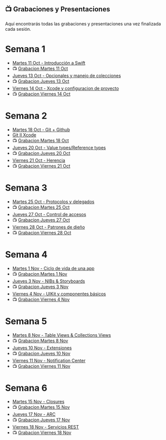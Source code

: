 ## 📺 Grabaciones y Presentaciones
Aquí encontrarás todas las grabaciones y presentaciones una vez finalizada cada sesión.

# Semana 1
- [Martes 11 Oct - Introducción a Swift](https://drive.google.com/file/d/1wjF9k6weNs7a_TxiOM2S6c_UYYFx4g6z/view?usp=sharing)
- 📺 [Grabacion Martes 11 Oct](https://drive.google.com/file/d/1kYSkjodzqM7tXlL-b_qadIeFutK1j6NH/view?usp=sharing)
- [Jueves 13 Oct - Opcionales y manejo de colecciones](https://drive.google.com/file/d/1GKCpve0gNY9T9LSd-5J1jfKo1xjkgOuY/view?usp=sharing)
- 📺 [Grabacion Jueves 13 Oct](https://drive.google.com/file/d/1blcuffCw1b6q4ARJxYVmcmR0ApD1xUxD/view?usp=sharing)
- [Viernes 14 Oct - Xcode y configuracion de proyecto](https://drive.google.com/file/d/14JMRn4aqss42_VD6UWDUJC_R2SSKZQG3/view?usp=sharing)
- 📺 [Grabacion Viernes 14 Oct](https://drive.google.com/file/d/1mRQP1bfo1Yu_YknGHgu8EiiHd5x6o8yw/view?usp=sharing)

# Semana 2
- [Martes 18 Oct - Git + Github](https://drive.google.com/file/d/1viLE3L2GlxJwLzU-jziLOH6Gur0aTPg9/view?usp=sharing)
- [Git II Xcode](https://drive.google.com/file/d/1TsGa7s5uWGOBZ9zj1RWEztXzT4CFdpM5/view?usp=sharing)
- 📺 [Grabacion Martes 18 Oct](https://drive.google.com/file/d/1TEGp5MdiVG6OBrFbncpJMKAopaT-DEdo/view?usp=sharing)
- [Jueves 20 Oct - Value types/Reference types](https://drive.google.com/file/d/1H_vu5TlG_L2TK6_ccA7_7wkg4r-p2Zsj/view?usp=sharing)
- 📺 [Grabacion Jueves 20 Oct](https://drive.google.com/file/d/1rm7MEaQjnr7IaTqr1ybmMz3HRH_yZWl0/view?usp=sharing)
- [Viernes 21 Oct - Herencia](https://drive.google.com/file/d/1c-K1l-5CX7fI7AjyKfU_x8R_fKT8CgIK/view?usp=sharing)
- 📺 [Grabacion Viernes 21 Oct](https://drive.google.com/file/d/1gJMvjlYgQyxaUHv0wZmCG3qXjFHoslbY/view?usp=sharing)

# Semana 3
- [Martes 25 Oct - Protocolos y delegados](https://drive.google.com/file/d/1_paAprCLoO0aMDGjD-e_Kbz58RHSptbu/view?usp=sharing)
- 📺 [Grabacion Martes 25 Oct](https://drive.google.com/file/d/1Dp5tRTLJL_64SkhehFn9MkXETgVYi_g-/view?usp=sharing)
- [Jueves 27 Oct - Control de accesos](https://drive.google.com/file/d/1Hh86G5JkV0qcuRdEIKaGfqpTT6K6Jaf3/view?usp=sharing)
- 📺 [Grabacion Jueves 27 Oct](https://drive.google.com/file/d/1aKkHHq3tJ1cogmoLGHZa6XihJCqGyO1X/view?usp=sharing)
- [Viernes 28 Oct - Patrones de dieño](https://drive.google.com/file/d/1AA3Zz3Qjv87UrTGn0B7PpyXR2hDEk6al/view?usp=sharing)
- 📺 [Grabacion Viernes 28 Oct](https://drive.google.com/file/d/1h0RBtC7usiDpcjvdljqa_KNe3d3B2TuR/view?usp=sharing)

# Semana 4
- [Martes 1 Nov - Ciclo de vida de una app](https://drive.google.com/file/d/1MfNI4DiKYXaKzCItTTPASVP6Gv9GC3B6/view?usp=sharing)
- 📺 [Grabacion Martes 1 Nov](https://drive.google.com/file/d/1owfh-BHROYMFg_LPIYi0mrP9k5ydzOc-/view?usp=sharing)
- [Jueves 3 Nov - NIBs & Storyboards](https://drive.google.com/file/d/17HCqzN-chyfTjLir4qPan874KIH4sUdN/view?usp=sharing)
- 📺 [Grabacion Jueves 3 Nov](https://drive.google.com/file/d/1QRrgVCCkH49KHfqBXYw-D7uGDmLDorko/view?usp=sharing)
- [Viernes 4 Nov - UIKit y componentes básicos](https://drive.google.com/file/d/1yEFbGXpUR7Zb8LlIkdN0vfgFvGvMAAy8/view?usp=sharing)
- 📺 [Grabacion Viernes 4 Nov](https://drive.google.com/file/d/1MAG9hHxwTI_tZ3A7fhyUm5KR3JDCFf35/view?usp=sharing)

# Semana 5
- [Martes 8 Nov - Table Views & Collections Views](https://drive.google.com/file/d/1Wn_VwZPncIenaNqZZuvrzWr7nIy_Od8Q/view?usp=sharing)
- 📺 [Grabacion Martes 8 Nov](https://drive.google.com/file/d/1N1D8s0dA9Ve_tzz59ZLJ7jnOMk03iUNQ/view?usp=sharing)
- [Jueves 10 Nov - Extensiones](https://drive.google.com/file/d/1BgzezlbOGizdEvTh4AZJhB4gYAYm9Lv3/view?usp=sharing)
- 📺 [Grabacion Jueves 10 Nov](https://drive.google.com/file/d/1pq_TYCRKdkfkf4_QLMZjCtfBKOMip-kT/view?usp=sharing)
- [Viernes 11 Nov - Notification Center](https://drive.google.com/file/d/1zI3MkXloQ_GxvsRfH1bTe3OQ7WOdRrG5/view?usp=sharing)
- 📺 [Grabacion Viernes 11 Nov](https://drive.google.com/file/d/1aOoiYFqV1di5D91d_-Oo7NWU4pE0yesk/view?usp=sharing)

# Semana 6
- [Martes 15 Nov - Closures](https://drive.google.com/file/d/14mqO4yxTR8cj1HGNNaPYlqLOk1Ke7Tlh/view?usp=sharing)
- 📺 [Grabacion Martes 15 Nov](https://drive.google.com/file/d/1AjYNmPFUtW3Oj-HbLZzefWcLIWhf6no5/view?usp=sharing)
- [Jueves 17 Nov - ARC](https://drive.google.com/file/d/1pLMsi5GxesgZkZ2gQKuw44tOd_1Kg8eP/view?usp=sharing)
- 📺 [Grabacion Jueves 17 Nov]()
- [Viernes 18 Nov - Servicios REST](https://drive.google.com/file/d/12A6dTKkcF_eGc4IyDC9qQDi-ROzMLYnX/view?usp=sharing)
- 📺 [Grabacion Viernes 18 Nov]()

